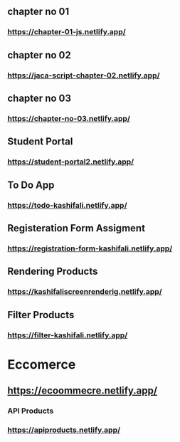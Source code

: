  
##  chapter no 01
### https://chapter-01-js.netlify.app/

##  chapter no 02
### https://jaca-script-chapter-02.netlify.app/

##  chapter no 03
### https://chapter-no-03.netlify.app/

##  Student Portal
### https://student-portal2.netlify.app/

##  To Do App
### https://todo-kashifali.netlify.app/

##  Registeration Form Assigment 
### https://registration-form-kashifali.netlify.app/

##  Rendering Products
### https://kashifaliscreenrenderig.netlify.app/

##  Filter Products
### https://filter-kashifali.netlify.app/

# Eccomerce
## https://ecoommecre.netlify.app/

### API Products
### https://apiproducts.netlify.app/




















